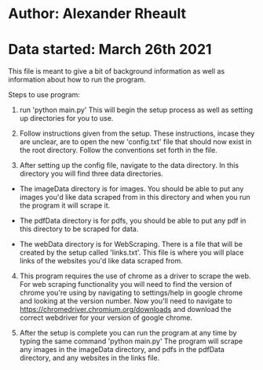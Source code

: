 # Author: Alexander Rheault
# Data started: March 26th 2021
This file is meant to give a bit of background information as well as information about how to run the program.

Steps to use program:
1. run 'python main.py'
This will begin the setup process as well as setting up directories for you to use.

2. Follow instructions given from the setup.
These instructions, incase they are unclear, are to open the new 'config.txt' file
that should now exist in the root directory. Follow the conventions set forth in the file.

3. After setting up the config file, navigate to the data directory.
In this directory you will find three data directories.

- The imageData directory is for images. You should be able to put any images you'd like data scraped from in
this directory and when you run the program it will scrape it.

- The pdfData directory is for pdfs, you should be able to put any pdf in this directory to be scraped for data.

- The webData directory is for WebScraping. There is a file that will be created by the setup called 'links.txt'.
This file is where you will place links of the websites you'd like data scraped from.

4. This program requires the use of chrome as a driver to scrape the web. For web scraping functionality you will
need to find the version of chrome you're using by navigating to settings/help in google chrome and looking at the
version number. Now you'll need to navigate to https://chromedriver.chromium.org/downloads and download the correct
webdriver for your version of google chrome.

5. After the setup is complete you can run the program at any time by typing the same command 'python main.py'
The program will scrape any images in the imageData directory, and pdfs in the pdfData directory, and any websites
in the links file.
